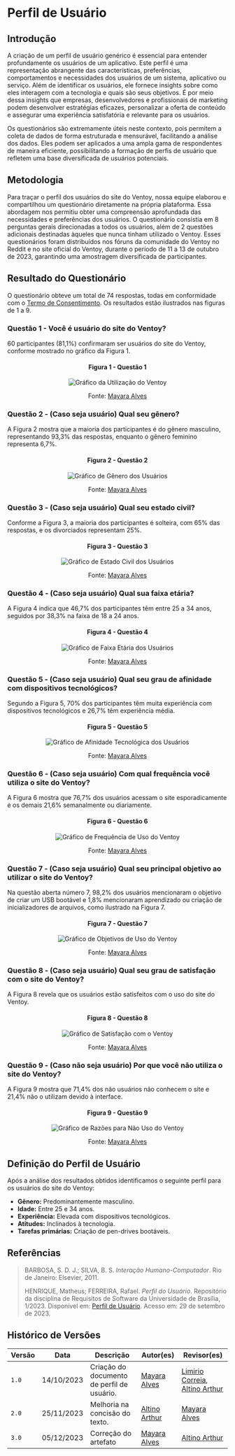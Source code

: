 # Perfil de Usuário

## Introdução

A criação de um perfil de usuário genérico é essencial para entender profundamente os usuários de um aplicativo. Este perfil é uma representação abrangente das características, preferências, comportamentos e necessidades dos usuários de um sistema, aplicativo ou serviço. Além de identificar os usuários, ele fornece insights sobre como eles interagem com a tecnologia e quais são seus objetivos. É por meio dessa insights que empresas, desenvolvedores e profissionais de marketing podem desenvolver estratégias eficazes, personalizar a oferta de conteúdo e assegurar uma experiência satisfatória e relevante para os usuários.

Os questionários são extremamente úteis neste contexto, pois permitem a coleta de dados de forma estruturada e mensurável, facilitando a análise dos dados. Eles podem ser aplicados a uma ampla gama de respondentes de maneira eficiente, possibilitando a formação de perfis de usuário que refletem uma base diversificada de usuários potenciais.

## Metodologia

Para traçar o perfil dos usuários do site do Ventoy, nossa equipe elaborou e compartilhou um questionário diretamente na própria plataforma. Essa abordagem nos permitiu obter uma compreensão aprofundada das necessidades e preferências dos usuários. O questionário consistia em 8 perguntas gerais direcionadas a todos os usuários, além de 2 questões adicionais destinadas àqueles que nunca tinham utilizado o Ventoy. Esses questionários foram distribuídos nos fóruns da comunidade do Ventoy no Reddit e no site oficial do Ventoy, durante o período de 11 a 13 de outubro de 2023, garantindo uma amostragem diversificada de participantes.

## Resultado do Questionário
O questionário obteve um total de 74 respostas, todas em conformidade com o [Termo de Consentimento](termoConsertimento.pdf). Os resultados estão ilustrados nas figuras de 1 a 9.

### Questão 1 - Você é usuário do site do Ventoy?
60 participantes (81,1%) confirmaram ser usuários do site do Ventoy, conforme mostrado no gráfico da Figura 1.

<center>

#### Figura 1 - Questão 1
![Gráfico da Utilização do Ventoy](../assets/Grafico-1.PNG)

Fonte: [Mayara Alves](https://github.com/Mayara-tech)

</center>

### Questão 2 - (Caso seja usuário) Qual seu gênero?
A Figura 2 mostra que a maioria dos participantes é do gênero masculino, representando 93,3% das respostas, enquanto o gênero feminino representa 6,7%.

<center>

#### Figura 2 - Questão 2
![Gráfico de Gênero dos Usuários](../assets/Grafico-2.PNG)

Fonte: [Mayara Alves](https://github.com/Mayara-tech)

</center>

### Questão 3 - (Caso seja usuário) Qual seu estado civil?
Conforme a Figura 3, a maioria dos participantes é solteira, com 65% das respostas, e os divorciados representam 25%.

<center>

#### Figura 3 - Questão 3
![Gráfico de Estado Civil dos Usuários](../assets/Grafico-3.PNG)

Fonte: [Mayara Alves](https://github.com/Mayara-tech)

</center>

### Questão 4 - (Caso seja usuário) Qual sua faixa etária?
A Figura 4 indica que 46,7% dos participantes têm entre 25 a 34 anos, seguidos por 38,3% na faixa de 18 a 24 anos.

<center>

#### Figura 4 - Questão 4
![Gráfico de Faixa Etária dos Usuários](../assets/Grafico-4.PNG)

Fonte: [Mayara Alves](https://github.com/Mayara-tech)

</center>

### Questão 5 - (Caso seja usuário) Qual seu grau de afinidade com dispositivos tecnológicos?
Segundo a Figura 5, 70% dos participantes têm muita experiência com dispositivos tecnológicos e 26,7% têm experiência média.

<center>

#### Figura 5 - Questão 5
![Gráfico de Afinidade Tecnológica dos Usuários](../assets/Grafico-5.PNG)

Fonte: [Mayara Alves](https://github.com/Mayara-tech)

</center>

### Questão 6 - (Caso seja usuário) Com qual frequência você utiliza o site do Ventoy?
A Figura 6 mostra que 76,7% dos usuários acessam o site esporadicamente e os demais 21,6% semanalmente ou diariamente.

<center>

#### Figura 6 - Questão 6
![Gráfico de Frequência de Uso do Ventoy](../assets/Grafico-6.PNG)

Fonte: [Mayara Alves](https://github.com/Mayara-tech)

</center>

### Questão 7 - (Caso seja usuário) Qual seu principal objetivo ao utilizar o site do Ventoy?
Na questão aberta número 7, 98,2% dos usuários mencionaram o objetivo de criar um USB bootável e 1,8% mencionaram aprendizado ou criação de inicializadores de arquivos, como ilustrado na Figura 7.

<center>

#### Figura 7 - Questão 7
![Gráfico de Objetivos de Uso do Ventoy](../assets/Grafico-7.PNG)

Fonte: [Mayara Alves](https://github.com/Mayara-tech)

</center>

### Questão 8 - (Caso seja usuário) Qual seu grau de satisfação com o site do Ventoy?
A Figura 8 revela que os usuários estão satisfeitos com o uso do site do Ventoy.

<center>

#### Figura 8 - Questão 8
![Gráfico de Satisfação com o Ventoy](../assets/Grafico-8.PNG)

Fonte: [Mayara Alves](https://github.com/Mayara-tech)

</center>

### Questão 9 - (Caso não seja usuário) Por que você não utiliza o site do Ventoy?
A Figura 9 mostra que 71,4% dos não usuários não conhecem o site e 21,4% não o utilizam devido à interface.

<center>

#### Figura 9 - Questão 9
![Gráfico de Razões para Não Uso do Ventoy](../assets/Grafico-9.PNG)

Fonte: [Mayara Alves](https://github.com/Mayara-tech)

</center>

## Definição do Perfil de Usuário
Após a análise dos resultados obtidos identificamos o seguinte perfil para os usuários do site do Ventoy:

- **Gênero:** Predominantemente masculino.<br>
- **Idade:** Entre 25 e 34 anos.<br>
- **Experiência:** Elevada com dispositivos tecnológicos.<br>
- **Atitudes:** Inclinados à tecnologia.<br>
- **Tarefas primárias:** Criação de pen-drives bootáveis.<br>

## Referências
> BARBOSA, S. D. J.; SILVA, B. S. *Interação Humano-Computador*. Rio de Janeiro: Elsevier, 2011.
> 
> HENRIQUE, Matheus; FERREIRA, Rafael. *Perfil do Usuário*. Repositório da disciplina de Requisitos de Software da Universidade de Brasília, 1/2023. Disponível em: [Perfil de Usuário](https://requisitos-de-software.github.io/2023.1-BilheteriaDigital/elicitacao/perfil_de_usuario/). Acesso em: 29 de setembro de 2023.

## Histórico de Versões
| Versão |    Data    | Descrição                         | Autor(es)                                           | Revisor(es)                                             |
|--------|------------|-----------------------------------|-----------------------------------------------------|---------------------------------------------------------|
| `1.0`  | 14/10/2023 | Criação do documento de perfil de usuário. | [Mayara Alves](https://github.com/Mayara-tech) | [Limirio Correia](https://github.com/LimirioGuimaraes), [Altino Arthur](https://github.com/arthurrochamoreira) |
| `2.0`  | 25/11/2023 | Melhoria na concisão do texto. | [Altino Arthur](https://github.com/arthurrochamoreira) | [Mayara Alves](https://github.com/Mayara-tech) 
| `3.0`  | 05/12/2023 | Correção do artefato  | [Mayara Alves](https://github.com/Mayara-tech)  | [Altino Arthur](https://github.com/arthurrochamoreira) 
